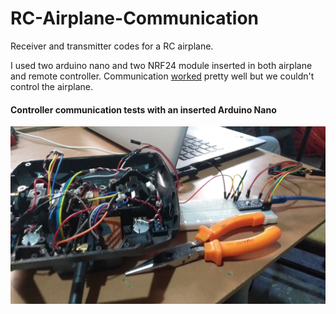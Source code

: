 # RC-Airplane-Communication

Receiver and transmitter codes for a RC airplane.

I used two arduino nano and two NRF24 module inserted in both airplane and remote controller. Communication [worked](https://youtu.be/BTtzqg-JXrY) pretty well but we couldn't control the airplane.

#### Controller communication tests with an inserted Arduino Nano

![Controller](Controller.jpeg)
